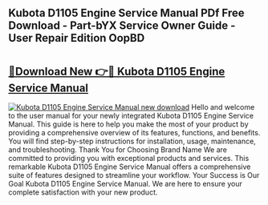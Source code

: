 ## Kubota D1105 Engine Service Manual PDf Free Download - Part-bYX Service Owner Guide - User Repair Edition OopBD

# <h2><a href="http://bc87978.oget.top/?id=Kubota+D1105+Engine+Service+Manual">🔗Download New 👉🔴 Kubota D1105 Engine Service Manual</a></h2>

[![Kubota D1105 Engine Service Manual new download](https://i.imgur.com/5g1atiW.png)](http://bc87978.oget.top/?id=Kubota+D1105+Engine+Service+Manual)
Hello and welcome to the user manual for your newly integrated Kubota D1105 Engine Service Manual. This guide is here to help you make the most of your product by providing a comprehensive overview of its features, functions, and benefits. You will find step-by-step instructions for installation, usage, maintenance, and troubleshooting. Thank You for Choosing Brand Name We are committed to providing you with exceptional products and services. This remarkable Kubota D1105 Engine Service Manual offers a comprehensive suite of features designed to streamline your workflow. Your Success is Our Goal Kubota D1105 Engine Service Manual. We are here to ensure your complete satisfaction with your new product.
